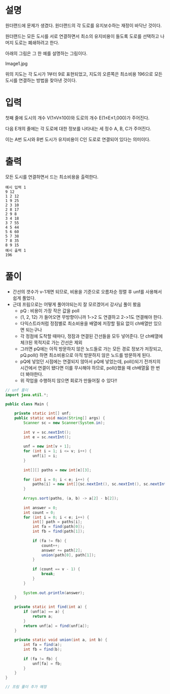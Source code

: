 # 설명

원더랜드에 문제가 생겼다. 원더랜드의 각 도로를 유지보수하는 재정이 바닥난 것이다.

원더랜드는 모든 도시를 서로 연결하면서 최소의 유지비용이 들도록 도로를 선택하고 나머지 도로는 폐쇄하려고 한다.

아래의 그림은 그 한 예를 설명하는 그림이다.

Image1.jpg

위의 지도는 각 도시가 1부터 9로 표현되었고, 지도의 오른쪽은 최소비용 196으로 모든 도시를 연결하는 방법을 찾아낸 것이다.


# 입력

첫째 줄에 도시의 개수 V(1≤V≤100)와 도로의 개수 E(1≤E≤1,000)가 주어진다.

다음 E개의 줄에는 각 도로에 대한 정보를 나타내는 세 정수 A, B, C가 주어진다.

이는 A번 도시와 B번 도시가 유지비용이 C인 도로로 연결되어 있다는 의미이다.


# 출력
모든 도시를 연결하면서 드는 최소비용을 출력한다.
```
예시 입력 1
9 12
1 2 12
1 9 25
2 3 10
2 8 17
2 9 8
3 4 18
3 7 55
4 5 44
5 6 60
5 7 38
7 8 35
8 9 15
예시 출력 1
196
```

# 풀이
- 간선의 갯수가 v-1개면 되므로, 비용을 기준으로 오름차순 정렬 후 unf를 사용해서 쉽게 풀었다.
- 근데 프림으로는 어떻게 풀어야되는지 잘 모르겠어서 강사님 풀이 봤음
  - pQ : 비용이 가장 작은 값을 poll
  - (1, 2, 12) 가 들어오면 무방향이니까 1->2 도 연결하고 2->1도 연결해야 한다.
  - 다익스트라처럼 정점별로 최소비용을 배열에 저장할 필요 없이 ch배열만 있으면 되는구나
  - 각 정점에 도착할 때마다, 정잠과 연결된 간선들을 모두 넣어준다. 단 ch배열에 체크된 목적지로 가는 간선은 제외
  - 그러면 pQ에는 아직 방문하지 않은 노드들로 가는 모든 경로 정보가 저장되고, pQ.poll() 하면 최소비용으로 아직 방문하지 않은 노드를 방문하게 된다.
  - pQ에 넣었던 시점에는 연결되지 않아서 pQ에 넣었는데, poll()되기 전까지의 시간에서 연결이 됐다면 이를 무시해야 하므로, poll()했을 때 ch배열읋 한 번 더 봐야한다.
  - 위 작업을 수행하지 않으면 회로가 만들어질 수 있다!!

```java
// unf 풀이
import java.util.*;

public class Main {
    
    private static int[] unf;
    public static void main(String[] args) {
        Scanner sc = new Scanner(System.in);
        
        int v = sc.nextInt();
        int e = sc.nextInt();
        
        unf = new int[v + 1];
        for (int i = 1; i <= v; i++) {
            unf[i] = i;
        }
        
        int[][] paths = new int[e][3];
        
        for (int i = 0; i < e; i++) {
            paths[i] = new int[]{sc.nextInt(), sc.nextInt(), sc.nextInt()};
        }
        
        Arrays.sort(paths, (a, b) -> a[2] - b[2]);
        
        int answer = 0;
        int count = 0;
        for (int i = 0; i < e; i++) {
            int[] path = paths[i];
            int fa = find(path[0]);
            int fb = find(path[1]);
            
            if (fa != fb) {
                count++;
                answer += path[2];
                union(path[0], path[1]);
            }
            
            if (count == v - 1) {
                break;
            }
        }
        
        System.out.println(answer);
    }
    
    private static int find(int a) {
        if (unf[a] == a) {
            return a;
        }
        return unf[a] = find(unf[a]);
    }
    
    private static void union(int a, int b) {
        int fa = find(a);
        int fb = find(b);
        
        if (fa != fb) {
            unf[fa] = fb;
        }
    }
}
```

```java
// 프림 풀이 추가 예정
```
